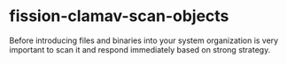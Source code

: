 # fission-clamav-scan-objects
Before introducing files and binaries into your system organization is very important to scan it and respond immediately based on strong strategy.
